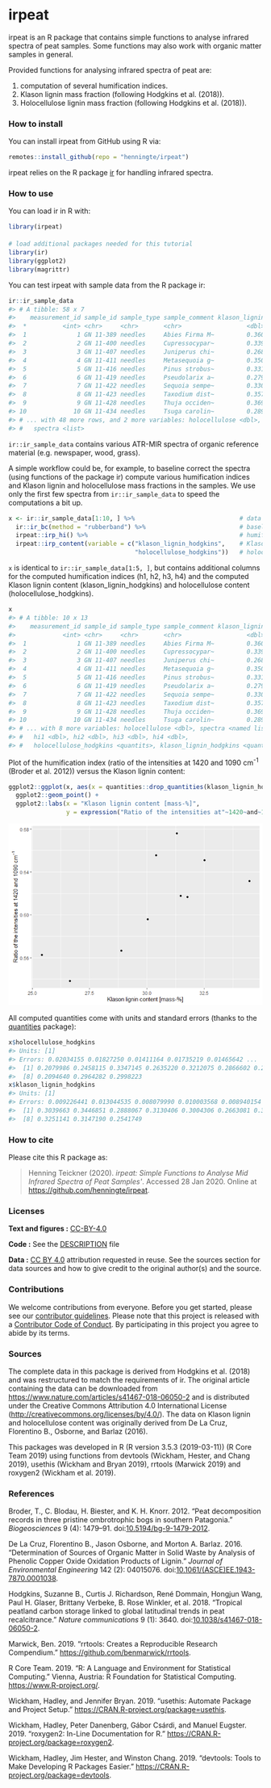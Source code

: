 
<!-- README.md is generated from README.Rmd. Please edit that file -->
irpeat
======

irpeat is an R package that contains simple functions to analyse infrared spectra of peat samples. Some functions may also work with organic matter samples in general.

Provided functions for analysing infrared spectra of peat are:

1.  computation of several humification indices.
2.  Klason lignin mass fraction (following Hodgkins et al. (2018)).
3.  Holocellulose lignin mass fraction (following Hodgkins et al. (2018)).

### How to install

You can install irpeat from GitHub using R via:

``` r
remotes::install_github(repo = "henningte/irpeat")
```

irpeat relies on the R package [ir](https://github.com/henningte/ir) for handling infrared spectra.

### How to use

You can load ir in R with:

``` r
library(irpeat)

# load additional packages needed for this tutorial
library(ir)
library(ggplot2)
library(magrittr)
```

You can test irpeat with sample data from the R package ir:

``` r
ir::ir_sample_data
#> # A tibble: 58 x 7
#>    measurement_id sample_id sample_type sample_comment klason_lignin
#>  *          <int> <chr>     <chr>       <chr>                  <dbl>
#>  1              1 GN 11-389 needles     Abies Firma M~         0.360
#>  2              2 GN 11-400 needles     Cupressocypar~         0.339
#>  3              3 GN 11-407 needles     Juniperus chi~         0.268
#>  4              4 GN 11-411 needles     Metasequoia g~         0.350
#>  5              5 GN 11-416 needles     Pinus strobus~         0.331
#>  6              6 GN 11-419 needles     Pseudolarix a~         0.279
#>  7              7 GN 11-422 needles     Sequoia sempe~         0.330
#>  8              8 GN 11-423 needles     Taxodium dist~         0.357
#>  9              9 GN 11-428 needles     Thuja occiden~         0.369
#> 10             10 GN 11-434 needles     Tsuga carolin~         0.289
#> # ... with 48 more rows, and 2 more variables: holocellulose <dbl>,
#> #   spectra <list>
```

`ir::ir_sample_data` contains various ATR-MIR spectra of organic reference material (e.g. newspaper, wood, grass).

A simple workflow could be, for example, to baseline correct the spectra (using functions of the package ir) compute various humification indices and Klason lignin and holocellulose mass fractions in the samples. We use only the first few spectra from `ir::ir_sample_data` to speed the computations a bit up.

``` r
x <- ir::ir_sample_data[1:10, ] %>%                             # data
  ir::ir_bc(method = "rubberband") %>%                          # baseline correction
  irpeat::irp_hi() %>%                                          # humification indices
  irpeat::irp_content(variable = c("klason_lignin_hodgkins",    # Klason lignin and
                                   "holocellulose_hodgkins"))   # holocellulose content
```

`x` is identical to `ir::ir_sample_data[1:5, ]`, but contains additional columns for the computed humification indices (h1, h2, h3, h4) and the computed Klason lignin content (klason\_lignin\_hodgkins) and holocellulose content (holocellulose\_hodgkins).

``` r
x
#> # A tibble: 10 x 13
#>    measurement_id sample_id sample_type sample_comment klason_lignin
#>             <int> <chr>     <chr>       <chr>                  <dbl>
#>  1              1 GN 11-389 needles     Abies Firma M~         0.360
#>  2              2 GN 11-400 needles     Cupressocypar~         0.339
#>  3              3 GN 11-407 needles     Juniperus chi~         0.268
#>  4              4 GN 11-411 needles     Metasequoia g~         0.350
#>  5              5 GN 11-416 needles     Pinus strobus~         0.331
#>  6              6 GN 11-419 needles     Pseudolarix a~         0.279
#>  7              7 GN 11-422 needles     Sequoia sempe~         0.330
#>  8              8 GN 11-423 needles     Taxodium dist~         0.357
#>  9              9 GN 11-428 needles     Thuja occiden~         0.369
#> 10             10 GN 11-434 needles     Tsuga carolin~         0.289
#> # ... with 8 more variables: holocellulose <dbl>, spectra <named list>,
#> #   hi1 <dbl>, hi2 <dbl>, hi3 <dbl>, hi4 <dbl>,
#> #   holocellulose_hodgkins <quantits>, klason_lignin_hodgkins <quantits>
```

Plot of the humification index (ratio of the intensities at 1420 and 1090 cm<sup>-1</sup> (Broder et al. 2012)) versus the Klason lignin content:

``` r
ggplot2::ggplot(x, aes(x = quantities::drop_quantities(klason_lignin_hodgkins) * 100, y = hi1)) + 
  ggplot2::geom_point() +
  ggplot2::labs(x = "Klason lignin content [mass-%]", 
                y = expression("Ratio of the intensities at"~1420~and~1090~cm^{-1}))
```

![](README-x_plot-1.png)

All computed quantities come with units and standard errors (thanks to the [quantities](https://github.com/r-quantities/quantities) package):

``` r
x$holocellulose_hodgkins
#> Units: [1]
#> Errors: 0.02034155 0.01827250 0.01411164 0.01735219 0.01465642 ...
#>  [1] 0.2079986 0.2458115 0.3347145 0.2635220 0.3212075 0.2866602 0.2290746
#>  [8] 0.2094640 0.2964282 0.2998223
x$klason_lignin_hodgkins
#> Units: [1]
#> Errors: 0.009226441 0.013044535 0.008079990 0.010003568 0.008940154 ...
#>  [1] 0.3039663 0.3446851 0.2888067 0.3130406 0.3004306 0.2663081 0.3177061
#>  [8] 0.3251141 0.3147190 0.2541749
```

### How to cite

Please cite this R package as:

> Henning Teickner (2020). *irpeat: Simple Functions to Analyse Mid Infrared Spectra of Peat Samples'*. Accessed 28 Jan 2020. Online at <https://github.com/henningte/irpeat>.

### Licenses

**Text and figures :** [CC-BY-4.0](http://creativecommons.org/licenses/by/4.0/)

**Code :** See the [DESCRIPTION](DESCRIPTION) file

**Data :** [CC BY 4.0](https://creativecommons.org/licenses/by/4.0/) attribution requested in reuse. See the sources section for data sources and how to give credit to the original author(s) and the source.

### Contributions

We welcome contributions from everyone. Before you get started, please see our [contributor guidelines](CONTRIBUTING.md). Please note that this project is released with a [Contributor Code of Conduct](CONDUCT.md). By participating in this project you agree to abide by its terms.

### Sources

The complete data in this package is derived from Hodgkins et al. (2018) and was restructured to match the requirements of ir. The original article containing the data can be downloaded from <https://www.nature.com/articles/s41467-018-06050-2> and is distributed under the Creative Commons Attribution 4.0 International License (<http://creativecommons.org/licenses/by/4.0/>). The data on Klason lignin and holocellulose content was originally derived from De La Cruz, Florentino B., Osborne, and Barlaz (2016).

This packages was developed in R (R version 3.5.3 (2019-03-11)) (R Core Team 2019) using functions from devtools (Wickham, Hester, and Chang 2019), usethis (Wickham and Bryan 2019), rrtools (Marwick 2019) and roxygen2 (Wickham et al. 2019).

### References

Broder, T., C. Blodau, H. Biester, and K. H. Knorr. 2012. “Peat decomposition records in three pristine ombrotrophic bogs in southern Patagonia.” *Biogeosciences* 9 (4): 1479–91. doi:[10.5194/bg-9-1479-2012](https://doi.org/10.5194/bg-9-1479-2012).

De La Cruz, Florentino B., Jason Osborne, and Morton A. Barlaz. 2016. “Determination of Sources of Organic Matter in Solid Waste by Analysis of Phenolic Copper Oxide Oxidation Products of Lignin.” *Journal of Environmental Engineering* 142 (2): 04015076. doi:[10.1061/(ASCE)EE.1943-7870.0001038](https://doi.org/10.1061/(ASCE)EE.1943-7870.0001038).

Hodgkins, Suzanne B., Curtis J. Richardson, René Dommain, Hongjun Wang, Paul H. Glaser, Brittany Verbeke, B. Rose Winkler, et al. 2018. “Tropical peatland carbon storage linked to global latitudinal trends in peat recalcitrance.” *Nature communications* 9 (1): 3640. doi:[10.1038/s41467-018-06050-2](https://doi.org/10.1038/s41467-018-06050-2).

Marwick, Ben. 2019. “rrtools: Creates a Reproducible Research Compendium.” <https://github.com/benmarwick/rrtools>.

R Core Team. 2019. “R: A Language and Environment for Statistical Computing.” Vienna, Austria: R Foundation for Statistical Computing. <https://www.R-project.org/>.

Wickham, Hadley, and Jennifer Bryan. 2019. “usethis: Automate Package and Project Setup.” <https://CRAN.R-project.org/package=usethis>.

Wickham, Hadley, Peter Danenberg, Gábor Csárdi, and Manuel Eugster. 2019. “roxygen2: In-Line Documentation for R.” <https://CRAN.R-project.org/package=roxygen2>.

Wickham, Hadley, Jim Hester, and Winston Chang. 2019. “devtools: Tools to Make Developing R Packages Easier.” <https://CRAN.R-project.org/package=devtools>.
